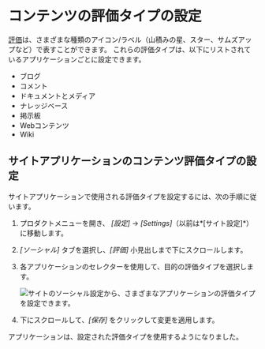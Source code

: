 # コンテンツの評価タイプの設定

[評価](../../../collaboration-and-social/social-tools/user-guide/using-the-ratings-system.md)は、さまざまな種類のアイコン/ラベル（山積みの星、スター、サムズアップなど）で表すことができます。 これらの評価タイプは、以下にリストされているアプリケーションごとに設定できます。

  - ブログ
  - コメント
  - ドキュメントとメディア
  - ナレッジベース
  - 掲示板
  - Webコンテンツ
  - Wiki

## サイトアプリケーションのコンテンツ評価タイプの設定

サイトアプリケーションで使用される評価タイプを設定するには、次の手順に従います。

1.  プロダクトメニューを開き、 *[設定]* → *[Settings]*（以前は*[サイト設定]*）に移動します。

2.  *[ソーシャル]* タブを選択し、*[評価]* 小見出しまで下にスクロールします。

3.  各アプリケーションのセレクターを使用して、目的の評価タイプを選択します。

    ![サイトのソーシャル設定から、さまざまなアプリケーションの評価タイプを設定できます。](./configuring-content-ratings-type/images/01.png)

4.  下にスクロールして、*[保存]* をクリックして変更を適用します。

アプリケーションは、設定された評価タイプを使用するようになりました。
